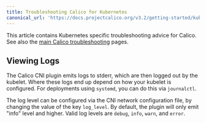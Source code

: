 ```yaml
---
title: Troubleshooting Calico for Kubernetes
canonical_url: 'https://docs.projectcalico.org/v3.2/getting-started/kubernetes/troubleshooting'
---
```


This article contains Kubernetes specific troubleshooting advice for Calico.  
See also the [main Calico troubleshooting](../../usage/troubleshooting) pages.

## Viewing Logs

The Calico CNI plugin emits logs to stderr, which are then logged out by the kubelet.  Where these logs end up
depend on how your kubelet is configured.  For deployments using `systemd`, you can do this via `journalctl`.

The log level can be configured via the CNI network configuration file, by changing the value of the key `log_level`.
By default, the plugin will only emit "info" level and higher.  Valid log levels are `debug`, `info`, `warn`, and
`error`.
